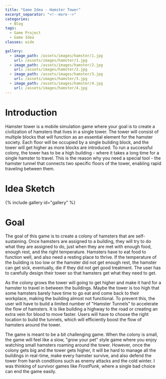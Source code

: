```yaml
---
title: "Game Idea - Hamster Tower"
excerpt_separator: "<!--more-->"
categories:
  - Blog
tags:
  - Game Project
  - Game Idea
classes: wide

gallery:
  - image_path: /assets/images/hamster/1.jpg
    url: /assets/images/hamster/1.jpg
  - image_path: /assets/images/hamster/2.jpg
    url: /assets/images/hamster/2.jpg
  - image_path: /assets/images/hamster/3.jpg
    url: /assets/images/hamster/3.jpg
  - image_path: /assets/images/hamster/4.jpg
    url: /assets/images/hamster/4.jpg
---
```


# Introduction

Hamster tower is a mobile simulation game where your goal is to create a civilization of hamsters that lives in a single tower. The tower will consist of multiple blocks that will function as an essential element for the hamster society. Each floor will be occupied by a single building block, and the tower will get higher as more blocks are introduced. To run a successful colony, the tower has to be a high building - where it takes a long time for a single hamster to travel. This is the reason why you need a special tool - the hamster tunnel that connects two specific floors of the tower, enabling rapid traveling between them.

# Idea Sketch

{% include gallery id="gallery" %}

# Goal

The goal of this game is to create a colony of hamsters that are self-sustaining. Once hamsters are assigned to a building, they will try to do what they are assigned to do, just when they are met with enough food, enough rest, and the right temperature. Hamsters have to eat food to function well, and also need a resting place to thrive. If the temperature of the building is too low or the hamster did not get enough rest, the hamster can get sick, eventually, die if they did not get good treatment. The user has to carefully design their tower so that hamsters get what they need to get. 

As the colony grows the tower will going to get higher and make it hard for a hamster to travel in between the buildings. Maybe the tower is too high that some hamsters barely have time to go eat and come back to their workplace, making the building almost not functional. To prevent this, the user will have to build a limited number of "Hamster Tunnels" to accelerate the flow of hamsters. It is like building a highway to the road or creating an extra vein for blood to move faster. Users will have to choose the right location to build the tunnels, which will efficiently boost the flow of hamsters around the tower. 

The game is meant to be a bit challenging game. When the colony is small, the game will feel like a slow, "grow your pet" style game where you enjoy watching small hamsters roaming around the tower. However, once the colony gets big and the tower gets higher, it will be hard to manage all the buildings in real-time, make every hamster survive, and also defend the tower from harsh conditions such as enemy attacks and the cold winter. I was thinking of survivor games like _FrostPunk_, where a single bad choice can end the game easily. 